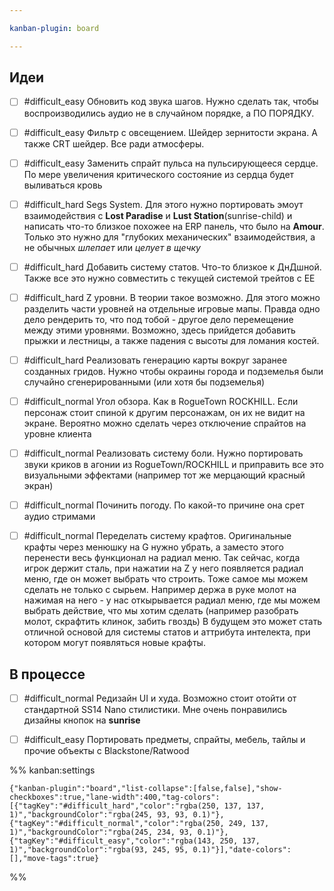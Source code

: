 ```yaml
---

kanban-plugin: board

---
```


## Идеи

- [ ] #difficult_easy 
	Обновить код звука шагов. Нужно сделать так, чтобы воспроизводились аудио не в случайном порядке, а ПО ПОРЯДКУ.
- [ ] #difficult_easy
	Фильтр с овсещением. Шейдер зернитости экрана. А также CRT шейдер. Все ради атмосферы.
- [ ] #difficult_easy 
	Заменить спрайт пульса на пульсирующееся сердце. По мере увеличения критического состояние из сердца будет выливаться кровь
- [ ] #difficult_hard
	Segs System. Для этого нужно портировать эмоут взаимодействия с **Lost Paradise** и **Lust Station**(sunrise-child) и написать что-то близкое похожее на ERP панель, что было на **Amour**. 
	Только это нужно для "глубоких механических" взаимодействия, а не обычных *шлепает* или *целует в щечку*
- [ ] #difficult_hard 
	Добавить систему статов. Что-то близкое к ДнДшной. Также все это нужно совместить с текущей системой трейтов с EE
- [ ] #difficult_hard 
	Z уровни. В теории такое возможно. Для этого можно разделить части уровней на отдельные игровые мапы. Правда одно дело рендерить то, что под тобой - другое дело перемещение между этими уровнями. Возможно, здесь прийдется добавить прыжки и лестницы, а также падения с высоты для ломания костей.
- [ ] #difficult_hard 
	Реализовать генерацию карты вокруг заранее созданных гридов. Нужно чтобы окраины города и подземелья были случайно сгенерированными (или хотя бы подземелья)
- [ ] #difficult_normal 
	Угол обзора. Как в RogueTown ROCKHILL. Если персонаж стоит спиной к другим персонажам, он их не видит на экране. 
	Вероятно можно сделать через отключение спрайтов на уровне клиента
- [ ] #difficult_normal 
	Реализовать систему боли. Нужно портировать звуки криков в агонии из RogueTown/ROCKHILL и приправить все это визуальными эффектами (например тот же мерцающий красный экран)
- [ ] #difficult_normal 
	Починить погоду. По какой-то причине она срет аудио стримами
- [ ] #difficult_normal 
	Переделать систему крафтов. Оригинальные крафты через менюшку на G нужно убрать, а заместо этого перенести весь функционал на радиал меню. 
	Так сейчас, когда игрок держит сталь, при нажатии на Z у него появляется радиал меню, где он может выбрать что строить.
	Тоже самое мы можем сделать не только с сырьем. Например держа в руке молот на нажимая на него - у нас откырывается радиал меню, где мы можем выбрать действие, что мы хотим сделать (например разобрать молот, скрафтить клинок, забить гвоздь)
	В будущем это может стать отличной основой для системы статов и аттрибута интелекта, при котором могут появляться новые крафты.


## В процессе

- [ ] #difficult_normal 
	Редизайн UI и худа. Возможно стоит отойти от стандартной SS14 Nano стилистики.
	Мне очень понравились дизайны кнопок на **sunrise**
- [ ] #difficult_easy 
	Портировать предметы, спрайты, мебель, тайлы и прочие объекты с Blackstone/Ratwood




%% kanban:settings
```
{"kanban-plugin":"board","list-collapse":[false,false],"show-checkboxes":true,"lane-width":400,"tag-colors":[{"tagKey":"#difficult_hard","color":"rgba(250, 137, 137, 1)","backgroundColor":"rgba(245, 93, 93, 0.1)"},{"tagKey":"#difficult_normal","color":"rgba(250, 249, 137, 1)","backgroundColor":"rgba(245, 234, 93, 0.1)"},{"tagKey":"#difficult_easy","color":"rgba(143, 250, 137, 1)","backgroundColor":"rgba(93, 245, 95, 0.1)"}],"date-colors":[],"move-tags":true}
```
%%